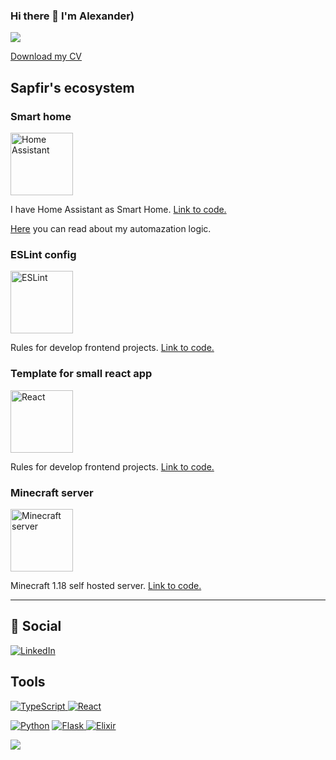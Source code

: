### Hi there 👋 I'm Alexander)

![](https://komarev.com/ghpvc/?username=Sapfir0)

<a href="https://github.com/Sapfir0/CV/releases/latest/download/Iurev_Frontend_CV.pdf">Download my CV</a>


## Sapfir's ecosystem


### Smart home
<img alt="Home Assistant" width='100px' src="https://play-lh.googleusercontent.com/iS3Wa525QXuFdSkWi-s45GUK4oiPpOgmWQosv81pk0P1dF8Al6opybbofk5v-5hTQhua"/>

I have Home Assistant as Smart Home. [Link to code.](https://github.com/Sapfir0/home-assistant)

[Here](https://habr.com/ru/company/singularis/blog/546072/) you can read about my automazation logic.

### ESLint config

<img alt="ESLint" width='100px' src="https://repository-images.githubusercontent.com/330626234/b9eb9c00-5aad-11eb-8099-f39fa4a1c7c7"/>

Rules for develop frontend projects. [Link to code.](https://github.com/Sapfir0/eslint-config)


### Template for small react app

<img alt="React" width='100px' src="https://www.pvsm.ru/images/2018/11/06/kak-razvernut-okrujenie-dlya-razrabotki-prilojenii-na-React-Native.png"/>

Rules for develop frontend projects. [Link to code.](https://github.com/Sapfir0/BaseReactApp) 



### Minecraft server

<img alt="Minecraft server" width='100px' src="https://steamuserimages-a.akamaihd.net/ugc/1698405840709208450/A5D8743F4A3B3046CEBBD68CAE3358700727FC4C/?imw=512&amp;imh=562&amp;ima=fit&amp;impolicy=Letterbox&amp;imcolor=%23000000&amp;letterbox=true"/>

Minecraft 1.18 self hosted server. [Link to code.](https://github.com/Sapfir0/minecraft_server)



<hr>



## 💬 Social
<a href="https://www.linkedin.com/in/yurevalexander"><img alt="LinkedIn" src="https://img.shields.io/badge/linkedin%20-%230077B5.svg?&style=for-the-badge&logo=linkedin&logoColor=white"/> </a>

## Tools
<a href="#"><img alt="TypeScript"  float='left' src="https://img.shields.io/badge/typescript%20-%23007ACC.svg?&style=for-the-badge&logo=typescript&logoColor=white"/> </a> <a href="#"><img alt="React" float='left' src="https://img.shields.io/badge/react%20-%2320232a.svg?&style=for-the-badge&logo=react&logoColor=%2361DAFB"/></a>

<a href="#"><img alt="Python"  float='left' src="https://img.shields.io/badge/python%20-%2314354C.svg?&style=for-the-badge&logo=python&logoColor=white"/></a> <a href="#"><img alt="Flask" float='left' src="https://img.shields.io/badge/flask%20-%23000.svg?&style=for-the-badge&logo=flask&logoColor=white"/> <img alt="Elixir" src="https://img.shields.io/badge/elixir-%234B275F.svg?&style=for-the-badge&logo=elixir&logoColor=white"/> </a>




![](https://readme-stats-cfgj2cxdy.vercel.app/api?username=Sapfir0&count_private=true&show_icons=true&theme=tokyonight)

